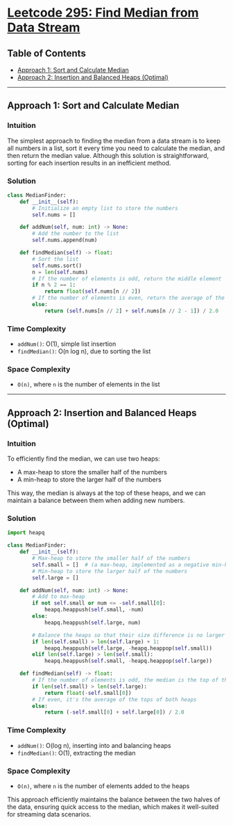 # [Leetcode 295: Find Median from Data Stream](https://leetcode.com/problems/find-median-from-data-stream/)

## Table of Contents
- [Approach 1: Sort and Calculate Median](#approach-1-sort-and-calculate-median)
- [Approach 2: Insertion and Balanced Heaps (Optimal)](#approach-2-insertion-and-balanced-heaps-optimal)

---

## Approach 1: Sort and Calculate Median

### Intuition
The simplest approach to finding the median from a data stream is to keep all numbers in a list, sort it every time you need to calculate the median, and then return the median value. Although this solution is straightforward, sorting for each insertion results in an inefficient method.

### Solution
```python
class MedianFinder:
    def __init__(self):
        # Initialize an empty list to store the numbers
        self.nums = []

    def addNum(self, num: int) -> None:
        # Add the number to the list
        self.nums.append(num)

    def findMedian(self) -> float:
        # Sort the list
        self.nums.sort()
        n = len(self.nums)
        # If the number of elements is odd, return the middle element
        if n % 2 == 1:
            return float(self.nums[n // 2])
        # If the number of elements is even, return the average of the middle two elements
        else:
            return (self.nums[n // 2] + self.nums[n // 2 - 1]) / 2.0
```

### Time Complexity
- `addNum()`: O(1), simple list insertion
- `findMedian()`: O(n log n), due to sorting the list

### Space Complexity
- `O(n)`, where `n` is the number of elements in the list

---

## Approach 2: Insertion and Balanced Heaps (Optimal)

### Intuition
To efficiently find the median, we can use two heaps:
- A max-heap to store the smaller half of the numbers
- A min-heap to store the larger half of the numbers

This way, the median is always at the top of these heaps, and we can maintain a balance between them when adding new numbers.

### Solution
```python
import heapq

class MedianFinder:
    def __init__(self):
        # Max-heap to store the smaller half of the numbers
        self.small = []  # (a max-heap, implemented as a negative min-heap)
        # Min-heap to store the larger half of the numbers
        self.large = []

    def addNum(self, num: int) -> None:
        # Add to max-heap
        if not self.small or num <= -self.small[0]:
            heapq.heappush(self.small, -num)
        else:
            heapq.heappush(self.large, num)

        # Balance the heaps so that their size difference is no larger than 1
        if len(self.small) > len(self.large) + 1:
            heapq.heappush(self.large, -heapq.heappop(self.small))
        elif len(self.large) > len(self.small):
            heapq.heappush(self.small, -heapq.heappop(self.large))

    def findMedian(self) -> float:
        # If the number of elements is odd, the median is the top of the max-heap
        if len(self.small) > len(self.large):
            return float(-self.small[0])
        # If even, it's the average of the tops of both heaps
        else:
            return (-self.small[0] + self.large[0]) / 2.0
```

### Time Complexity
- `addNum()`: O(log n), inserting into and balancing heaps
- `findMedian()`: O(1), extracting the median

### Space Complexity
- `O(n)`, where `n` is the number of elements added to the heaps

This approach efficiently maintains the balance between the two halves of the data, ensuring quick access to the median, which makes it well-suited for streaming data scenarios.

